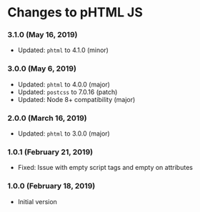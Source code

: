 # Changes to pHTML JS

### 3.1.0 (May 16, 2019)

- Updated: `phtml` to 4.1.0 (minor)

### 3.0.0 (May 6, 2019)

- Updated: `phtml` to 4.0.0 (major)
- Updated: `postcss` to 7.0.16 (patch)
- Updated: Node 8+ compatibility (major)

### 2.0.0 (March 16, 2019)

- Updated: `phtml` to 3.0.0 (major)

### 1.0.1 (February 21, 2019)

- Fixed: Issue with empty script tags and empty on attributes

### 1.0.0 (February 18, 2019)

- Initial version
